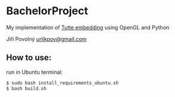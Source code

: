 # BachelorProject
My implementation of [Tutte embedding](https://en.wikipedia.org/wiki/Tutte_embedding) using OpenGL and Python

Jiří Povolný <urlikpov@gmail.com>

## How to use:
run in Ubuntu terminal:
```bash
$ sudo bash install_requirements_ubuntu.sh
$ bash build.sh
```
